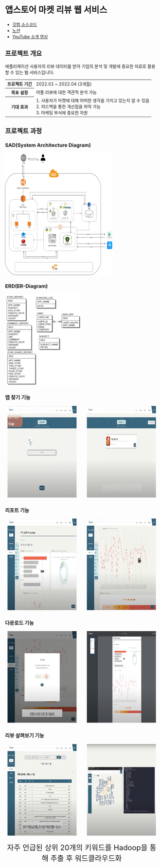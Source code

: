 # 앱스토어 마켓 리뷰 웹 서비스

* [깃헙 소스코드](https://github.com/FinalAVO)
* [노션](https://www.notion.so/3-2c4398a2c12141699fc5282868c0af84)
* [YouTube 소개 영상](https://www.youtube.com/watch?v=EbHmLocgXqU)

## 프로젝트 개요 
애플리케이션 사용자의 리뷰 데이터를 받아 기업의 분석 및 개발에 중요한 자료로 활용할 수 있는 웹 서비스입니다.

<table align="center">
  <tr>
    <th>프로젝트 기간</th>
    <td>2022.01 ~ 2022.04 (3개월)</td>
  </tr>
  <tr>
    <th>목표 설정</th>
    <td>어플 리뷰에 대한 객관적 분석 가능</td>
  </tr>
  <tr>
    <th>기대 효과</th>
    <td>
      1. 사용자가 마켓에 대해 어떠한 생각을 가지고 있는지 알 수 있음 </br>
      2. 피드백을 통한 개선점을 파악 가능 </br>
      3. 마케팅 부서에 중요한 자원
    </td>
  </tr>
</table>

## 프로젝트 과정

### SAD(System Architecture Diagram)

<p align="left">
  <img src="images/SAD.jpg" alt="before-log" width="70%" height="400">
</p>

### ERD(ER-Diagram)

<p align="left">
  <img src="images/ERD.png" alt="before-log" width="250" height="300">
</p>

### 앱 찾기 기능

<p align="center">
  <img src="images/findapp.png" alt="before-log" width="45%" height="300">
  <font size="5">&nbsp;&nbsp;&nbsp;&nbsp;</font>
  <img src="images/cookierun.png" alt="after-log" width="45%" height="300">
</p>

### 리포트 기능

<p align="center">
  <img src="images/report1.png" alt="before-log" width="45%" height="300">
  <font size="5">&nbsp;&nbsp;&nbsp;&nbsp;</font>
  <img src="images/report2.png" alt="after-log" width="45%" height="300">
</p>

### 다운로드 기능

<p align="center">
  <img src="images/download1.png" alt="before-log" width="45%" height="300">
  <font size="5">&nbsp;&nbsp;&nbsp;&nbsp;</font>
  <img src="images/download2.png" alt="after-log" width="45%" height="300">
</p>

### 리뷰 살펴보기 기능

<p align="center">
  <img src="images/review1.png" alt="before-log" width="45%" height="300">
  <font size="5">&nbsp;&nbsp;&nbsp;&nbsp;</font>
  <img src="images/review2.png" alt="after-log" width="45%" height="300">
</p>
<p align="center">
  <font size="5">자주 언급된 상위 20개의 키워드를 Hadoop을 통해 추출 후 워드클라우드화</font>
</p>

